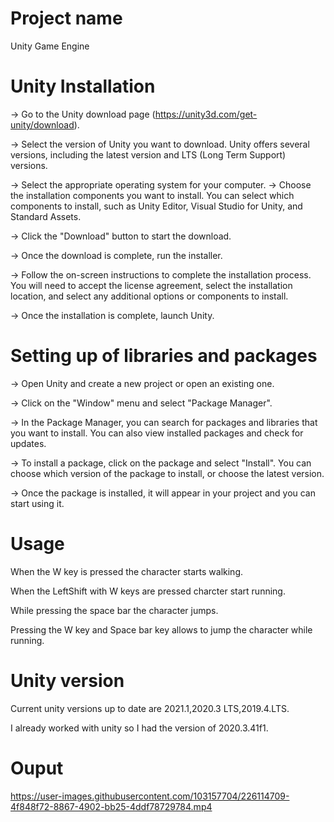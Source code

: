 # Project name
  Unity Game Engine
  
# Unity Installation
 -> Go to the Unity download page (https://unity3d.com/get-unity/download).
 
 -> Select the version of Unity you want to download. Unity offers several versions, including the latest version and LTS (Long Term Support) versions.
 
 -> Select the appropriate operating system for your computer.
 -> Choose the installation components you want to install. You can select which components to install, such as Unity Editor, Visual Studio for Unity, and Standard Assets.
 
 -> Click the "Download" button to start the download.
 
 -> Once the download is complete, run the installer.
 
 -> Follow the on-screen instructions to complete the installation process. You will need to accept the license agreement, select the installation location, and select any additional options or components to install.
 
 -> Once the installation is complete, launch Unity.

# Setting up of libraries and packages
  -> Open Unity and create a new project or open an existing one.
  
  -> Click on the "Window" menu and select "Package Manager".
  
  -> In the Package Manager, you can search for packages and libraries that you want to install. You can also view installed packages and check for updates.
  
  -> To install a package, click on the package and select "Install". You can choose which version of the package to install, or choose the latest version.
  
  -> Once the package is installed, it will appear in your project and you can start using it.
  
 # Usage
   When the W key is pressed the character starts walking.
   
   When the LeftShift with W keys are pressed charcter start running.
   
   While pressing the space bar the character jumps.
   
   Pressing the W key and Space bar key allows to jump the character while running.
   
# Unity version
 Current unity versions up to date are 2021.1,2020.3 LTS,2019.4.LTS.
 
  I already worked with unity so I had the version of 2020.3.41f1.

# Ouput
https://user-images.githubusercontent.com/103157704/226114709-4f848f72-8867-4902-bb25-4ddf78729784.mp4


